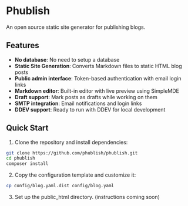 # Phublish
An open source static site generator for publishing blogs.

## Features

- **No database**: No need to setup a database
- **Static Site Generation**: Converts Markdown files to static HTML blog posts
- **Public admin interface**: Token-based authentication with email login links
- **Markdown editor**: Built-in editor with live preview using SimpleMDE
- **Draft support**: Mark posts as drafts while working on them
- **SMTP integration**: Email notifications and  login links
- **DDEV support**: Ready to run with DDEV for local development

## Quick Start

1. Clone the repository and install dependencies:

```bash
git clone https://github.com/phublish/phublish.git
cd phublish
composer install
```

2. Copy the configuration template and customize it:
```bash
cp config/blog.yaml.dist config/blog.yaml
```

3. Set up the public_html directory.
(instructions coming soon)